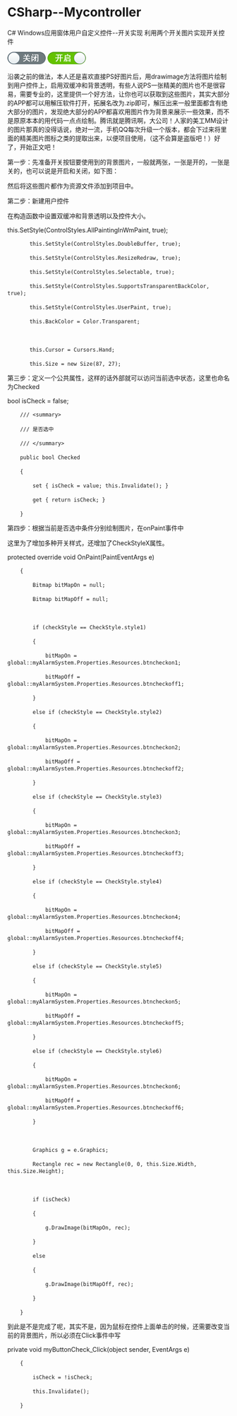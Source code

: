 # CSharp--Mycontroller
C# Windows应用窗体用户自定义控件--开关实现
利用两个开关图片实现开关控件

![](https://github.com/SHAREVIEW/CSharp--Mycontroller/blob/master/Mycontroller/Mycontroller/Resources/switchoff.png)
![](https://github.com/SHAREVIEW/CSharp--Mycontroller/blob/master/Mycontroller/Mycontroller/Resources/switchon.png)

沿袭之前的做法，本人还是喜欢直接PS好图片后，用drawimage方法将图片绘制到用户控件上，启用双缓冲和背景透明，有些人说PS一张精美的图片也不是很容易，需要专业的，这里提供一个好方法，让你也可以获取到这些图片，其实大部分的APP都可以用解压软件打开，拓展名改为.zip即可，解压出来一般里面都含有绝大部分的图片，发现绝大部分的APP都喜欢用图片作为背景来展示一些效果，而不是原原本本的用代码一点点绘制。腾讯就是腾讯啊，大公司！人家的美工MM设计的图片那真的没得话说，绝对一流，手机QQ每次升级一个版本，都会下过来将里面的精美图片图标之类的提取出来，以便项目使用，（这不会算是盗版吧！）好了，开始正文吧！

第一步：先准备开关按钮要使用到的背景图片，一般就两张，一张是开的，一张是关的，也可以说是开启和关闭，如下图：

  

然后将这些图片都作为资源文件添加到项目中。

 

第二步：新建用户控件

在构造函数中设置双缓冲和背景透明以及控件大小。 

this.SetStyle(ControlStyles.AllPaintingInWmPaint, true);
 
           this.SetStyle(ControlStyles.DoubleBuffer, true);
 
           this.SetStyle(ControlStyles.ResizeRedraw, true);
 
           this.SetStyle(ControlStyles.Selectable, true);
 
           this.SetStyle(ControlStyles.SupportsTransparentBackColor, true);
 
           this.SetStyle(ControlStyles.UserPaint, true);
 
           this.BackColor = Color.Transparent;
 
 
 
           this.Cursor = Cursors.Hand;
 
           this.Size = new Size(87, 27);
第三步：定义一个公共属性，这样的话外部就可以访问当前选中状态，这里也命名为Checked

 

bool isCheck = false;
 
  
 
        /// <summary>
 
        /// 是否选中
 
        /// </summary>
 
        public bool Checked
 
        {
 
            set { isCheck = value; this.Invalidate(); }
 
            get { return isCheck; }
 
        }
 

 

第四步：根据当前是否选中条件分别绘制图片，在onPaint事件中

这里为了增加多种开关样式，还增加了CheckStyleX属性。

 

protected override void OnPaint(PaintEventArgs e)
 
        {            
 
            Bitmap bitMapOn = null;
 
            Bitmap bitMapOff = null;
 
  
 
            if (checkStyle == CheckStyle.style1)
 
            {
 
                bitMapOn = global::myAlarmSystem.Properties.Resources.btncheckon1;
 
                bitMapOff = global::myAlarmSystem.Properties.Resources.btncheckoff1;                
 
            }
 
            else if (checkStyle == CheckStyle.style2)
 
            {
 
                bitMapOn = global::myAlarmSystem.Properties.Resources.btncheckon2;
 
                bitMapOff = global::myAlarmSystem.Properties.Resources.btncheckoff2;                
 
            }
 
            else if (checkStyle == CheckStyle.style3)
 
            {
 
                bitMapOn = global::myAlarmSystem.Properties.Resources.btncheckon3;
 
                bitMapOff = global::myAlarmSystem.Properties.Resources.btncheckoff3;                
 
            }
 
            else if (checkStyle == CheckStyle.style4)
 
            {
 
                bitMapOn = global::myAlarmSystem.Properties.Resources.btncheckon4;
 
                bitMapOff = global::myAlarmSystem.Properties.Resources.btncheckoff4;                
 
            }
 
            else if (checkStyle == CheckStyle.style5)
 
            {
 
                bitMapOn = global::myAlarmSystem.Properties.Resources.btncheckon5;
 
                bitMapOff = global::myAlarmSystem.Properties.Resources.btncheckoff5;                
 
            }
 
            else if (checkStyle == CheckStyle.style6)
 
            {
 
                bitMapOn = global::myAlarmSystem.Properties.Resources.btncheckon6;
 
                bitMapOff = global::myAlarmSystem.Properties.Resources.btncheckoff6;
 
            }
 
             
 
            Graphics g = e.Graphics;
 
            Rectangle rec = new Rectangle(0, 0, this.Size.Width, this.Size.Height);
 
  
 
            if (isCheck)
 
            {
 
                g.DrawImage(bitMapOn, rec);
 
            }
 
            else
 
            {
 
                g.DrawImage(bitMapOff, rec);
 
            }
 
        }
 

 到此是不是完成了呢，其实不是，因为鼠标在控件上面单击的时候，还需要改变当前的背景图片，所以必须在Click事件中写

private void myButtonCheck_Click(object sender, EventArgs e)
 
        {
 
            isCheck = !isCheck;
 
            this.Invalidate();
 
        }

